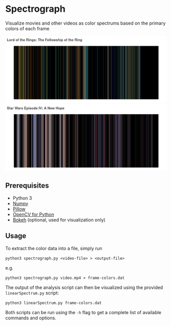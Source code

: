 # Spectrograph
Visualize movies and other videos as color spectrums based on the primary colors of each frame

![Sample 1](https://github.com/prOttonicFusion/spectrograph/blob/main/samples/LoTR_Fellowship-of-the-Ring.png)
![Sample 2](https://github.com/prOttonicFusion/spectrograph/blob/main/samples/Star-Wars_A_New_Hope.png)

## Prerequisites
- Python 3
- [Numpy](https://numpy.org/)
- [Pillow](https://pillow.readthedocs.io/)
- [OpenCV for Python](https://pypi.org/project/opencv-python/)
- [Bokeh](https://bokeh.org/) (optional, used for visualization only)

## Usage
To extract the color data into a file, simply run
```
python3 spectrograph.py <video-file> > <output-file>
```
e.g.
```
python3 spectrograph.py video.mp4 > frame-colors.dat
```

The output of the analysis script can then be visualized using the provided `linearSpectrum.py` script:
```
python3 linearSpectrum.py frame-colors.dat
```
Both scripts can be run using the `-h` flag to get a complete list of available commands and options.

